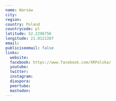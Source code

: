 ```yaml
---
name: Warsaw
city:
region:
country: Poland
countrycode: pl
latitude: 52.2296756
longitude: 21.0122287
email:
publiciseemail: false
links:
  website:
  facebook: https://www.facebook.com/XRPolska/
  youtube:
  twitter:
  instagram:
  diaspora:
  peertube:
  mastodon:
---
```

